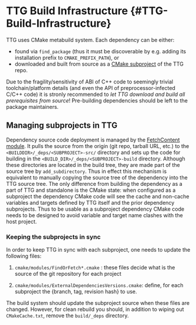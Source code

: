 # TTG Build Infrastructure {#TTG-Build-Infrastructure}

TTG uses CMake metabuild system. Each dependency can be either:
- found via `find_package` (thus it must be discoverable by e.g. adding its installation prefix to `CMAKE_PREFIX_PATH`), or
- downloaded and built from source as a [CMake subproject](https://github.com/ttroy50/cmake-examples/tree/master/02-sub-projects/A-basic) of the TTG repo.

Due to the fragility/sensitivity
of ABI of C++ code to seemingly trivial toolchain/platform details (and even the API of preprocessor-infected C/C++ code)
it is stronly recommended to _let TTG download and build all prerequisites from source_! Pre-building dependencies
should be left to the package maintainers.

## Managing subprojects in TTG

Dependency source code deployment is managed by the [FetchContent module](https://cmake.org/cmake/help/latest/module/FetchContent.html). It pulls the source from the origin (git repo, tarball URL, etc.) to the
`<BUILDDIR>/_deps/<SUBPROJECT>-src/` directory and sets up the code for building in the
`<BUILD_DIR>/_deps/<SUBPROJECT>-build` directory. Although these directories are located in the build tree,
they are made part of the source tree by `add_subdirectory`. Thus in effect this mechanism
is equivalent to manually copying the source tree of the dependency into the TTG source tree.
The only difference from building the dependency as a part of TTG and standalone is
the CMake state: when configured as a subproject
the dependency CMake code will see the cache and non-cache variables and targets
defined by TTG itself and the prior dependency subprojects. Thus to be usable as a subproject
dependency CMake code needs to be designed to avoid variable and target name clashes
with the host project.

### Keeping the subprojects in sync

In order to keep TTG in sync with each subproject, one needs to update the following files:

1. `cmake/modules/FindOrFetch*.cmake` : these files decide what is the
source of the git repository for each project

2. `cmake/modules/ExternalDependenciesVersions.cmake`: define, for
each subproject the {branch, tag, revision hash} to use.

The build system should update the subproject source when
these files are changed. However, for clean rebuild you should, in addition to wiping out `CMakeCache.txt`,
remove the `build/_deps` directory.


